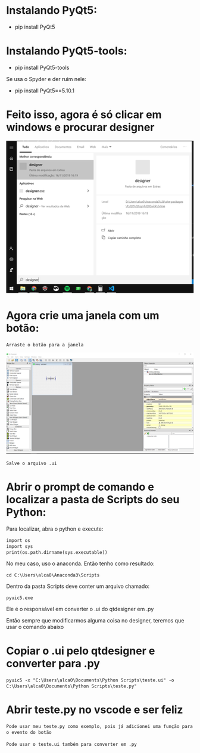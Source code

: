 # Instalando PyQt5:

-   pip install PyQt5


# Instalando PyQt5-tools:

-   pip install PyQt5-tools

Se usa o Spyder e der ruim nele:

-   pip install PyQt5==5.10.1


# Feito isso, agora é só clicar em windows e procurar designer
<a href=""><img src="find_designer.png" title="designer" alt="designer"></a>

<!-- [![designer](find_designer.png]() -->


# Agora crie uma janela com um botão:

    Arraste o botão para a janela

<a href=""><img src="pyqt_screen_1.png" title="pyqt_screen1" alt="pyqt_screen1"></a>

<!-- [![pyqt_screen1](pyqt_screen_1.png]() -->

    Salve o arquivo .ui


# Abrir o prompt de comando e localizar a pasta de Scripts do seu Python:

Para localizar, abra o python e execute:

    import os
    import sys
    print(os.path.dirname(sys.executable))

No meu caso, uso o anaconda. Então tenho como resultado:

    cd C:\Users\alca0\Anaconda3\Scripts

Dentro da pasta Scripts deve conter um arquivo chamado:
    
    pyuic5.exe
    
Ele é o responsável em converter o .ui do qtdesigner em .py

Então sempre que modificarmos alguma coisa no designer, teremos que usar o comando abaixo

# Copiar o .ui pelo qtdesigner e converter para .py

    pyuic5 -x "C:\Users\alca0\Documents\Python Scripts\teste.ui" -o C:\Users\alca0\Documents\Python Scripts\teste.py"


# Abrir teste.py no vscode e ser feliz

    Pode usar meu teste.py como exemplo, pois já adicionei uma função para o evento do botão
    
    Pode usar o teste.ui também para converter em .py
